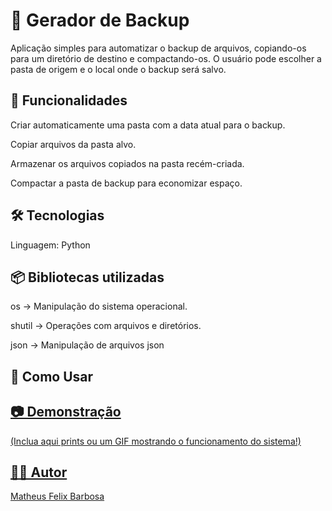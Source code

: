 <h1>📁 Gerador de Backup</h1>

Aplicação simples para automatizar o backup de arquivos, copiando-os para um diretório de destino e compactando-os. O usuário pode escolher a pasta de origem e o local onde o backup será salvo.

<h2>🚀 Funcionalidades</h2>

Criar automaticamente uma pasta com a data atual para o backup.

Copiar arquivos da pasta alvo.

Armazenar os arquivos copiados na pasta recém-criada.

Compactar a pasta de backup para economizar espaço.

<h2>🛠 Tecnologias</h2>

Linguagem: Python

<h2>📦 Bibliotecas utilizadas</h2>

os → Manipulação do sistema operacional.

shutil → Operações com arquivos e diretórios.

json → Manipulação de arquivos json

<h2>📌 Como Usar </h2>
<a href="https://files.fm/u/5yp8uq5tds">

<h2>📷 Demonstração</h2>

(Inclua aqui prints ou um GIF mostrando o funcionamento do sistema!)

<h2>🧑‍💻 Autor</h2>

Matheus Felix Barbosa

